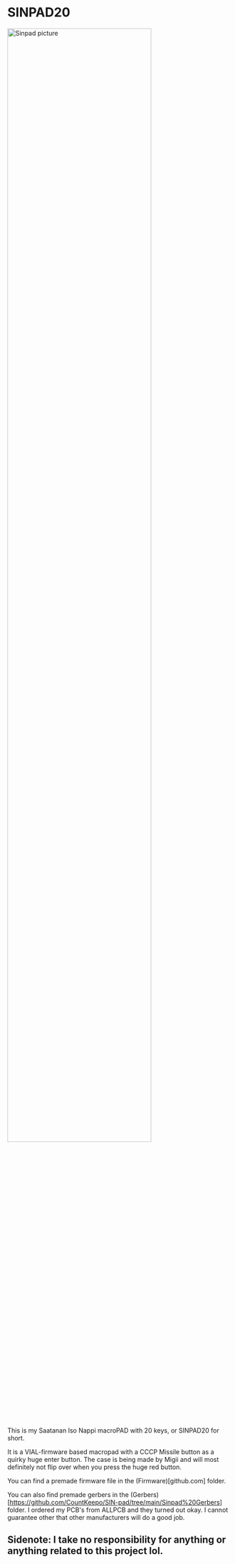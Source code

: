 # SINPAD20
<img src="https://github.com/CountKeepo/SIN-pad/blob/main/sinpad.png" alt="Sinpad picture" width="80%"/>

This is my Saatanan Iso Nappi macroPAD with 20 keys, or SINPAD20 for short. 

It is a VIAL-firmware based macropad with a CCCP Missile button as a quirky huge enter button.
The case is being made by Migii and will most definitely not flip over when you press the huge red button.

You can find a premade firmware file in the (Firmware)[github.com] folder.

You can also find premade gerbers in the (Gerbers)[https://github.com/CountKeepo/SIN-pad/tree/main/Sinpad%20Gerbers] folder. I ordered my PCB's from ALLPCB and they turned out okay.
I cannot guarantee other that other manufacturers will do a good job. 


## Sidenote: I take no responsibility for anything or anything related to this project lol.
